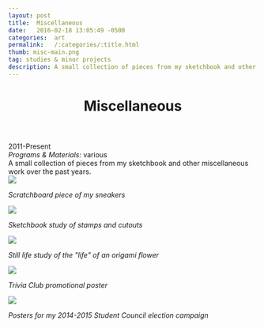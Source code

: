 ```yaml
---
layout: post
title:  Miscellaneous
date:   2016-02-18 13:05:49 -0500
categories:  art
permalink:   /:categories/:title.html
thumb: misc-main.png
tag: studies & minor projects
description: A small collection of pieces from my sketchbook and other miscellaneous work over the past years.
---
```


<div class="description">
	<header class="post-header">
    <h1 class="post-title" itemprop="name headline">Miscellaneous</h1>
  </header>
	<div class="details">
		2011-Present
		<br>
		<i>Programs & Materials:</i> various
		<br>
	</div>
A small collection of pieces from my sketchbook and other miscellaneous work over the past years.


</div>
<div class="images">
	<img src="http://orig08.deviantart.net/cee4/f/2014/060/b/0/sneaks_by_xexultau-d78gjfv.jpg">
	<p><em>Scratchboard piece of my sneakers</em></p>
	<img src="http://orig00.deviantart.net/1fe8/f/2016/083/4/4/cover_by_eexie-d9w9k82.jpg">
	<p><em>Sketchbook study of stamps and cutouts</em></p>
	<img src="http://orig00.deviantart.net/896e/f/2013/152/6/3/life_of_a_flower_by_xrabbii_luvx-d67giud.jpg">
	<p><em>Still life study of the "life" of an origami flower</em></p>
	<img src="http://other00.deviantart.net/daa2/o/2014/201/a/6/a6dfc077bbe5314db379ae4b5077f3aa.png">
	<p><em>Trivia Club promotional poster</em></p>
	<img src="http://orig11.deviantart.net/25f8/f/2015/203/4/8/3_by_eexie-d92c67y.png">
	<p><em>Posters for my 2014-2015 Student Council election campaign</em></p>
</div>

<!-- {% highlight ruby %}
def print_hi(name)
  puts "Hi, #{name}"
end
print_hi('Tom')
#=> prints 'Hi, Tom' to STDOUT.
{% endhighlight %} -->


